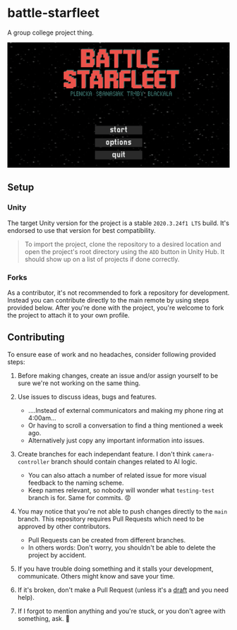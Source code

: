 # battle-starfleet
A group college project thing.

<p align="center">
  <img src="/.github/images/main_menu.PNG?raw=true" />
</p>

## Setup

### Unity
The target Unity version for the project is a stable `2020.3.24f1 LTS` build. It's endorsed to use that version for best compatibility.

> To import the project, clone the repository to a desired location and open the project's root directory using the `ADD` button in Unity Hub. 
> It should show up on a list of projects if done correctly.

### Forks
As a contributor, it's not recommended to fork a repository for development. 
Instead you can contribute directly to the main remote by using steps provided below.
After you're done with the project, you're welcome to fork the project to attach it to your own profile.

## Contributing
To ensure ease of work and no headaches, consider following provided steps:

1. Before making changes, create an issue and/or assign yourself to be sure we're not working on the same thing.

2. Use issues to discuss ideas, bugs and features.
    * ....Instead of external communicators and making my phone ring at 4:00am...
    * Or having to scroll a conversation to find a thing mentioned a week ago. 
    * Alternatively just copy any important information into issues.

3. Create branches for each independant feature. I don't think `camera-controller` branch should contain changes related to AI logic.
    * You can also attach a number of related issue for more visual feedback to the naming scheme.
    * Keep names relevant, so nobody will wonder what `testing-test` branch is for. Same for commits. :rage:

4. You may notice that you're not able to push changes directly to the `main` branch.
This repository requires Pull Requests which need to be approved by other contributors. 
    * Pull Requests can be created from different branches. 
    * In others words: Don't worry, you shouldn't be able to delete the project by accident.

5. If you have trouble doing something and it stalls your development, communicate. Others might know and save your time.

6. If it's broken, don't make a Pull Request (unless it's a [draft](https://github.blog/2019-02-14-introducing-draft-pull-requests/) and you need help).

7. If I forgot to mention anything and you're stuck, or you don't agree with something, ask. :slightly_smiling_face:
